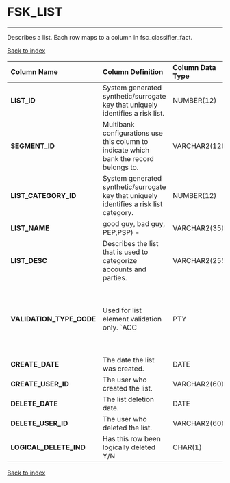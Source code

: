 # FSK_LIST

---

Describes a list. Each row maps to a column in fsc_classifier_fact.

[Back to index](./index.md)

| Column Name              | Column Definition                                                                                                                                                                                                                                        | Column Data Type   | Column Null Option   | PK   | FK   |
|:-------------------------|:---------------------------------------------------------------------------------------------------------------------------------------------------------------------------------------------------------------------------------------------------------|:-------------------|:---------------------|:-----|:-----|
| **LIST_ID**              | System generated synthetic/surrogate key that uniquely identifies a risk list.                                                                                                                                                                           | NUMBER(12)         | Not Null             | Yes  | No   |
| **SEGMENT_ID**           | Multibank configurations use this column to indicate which bank the record belongs to.                                                                                                                                                                   | VARCHAR2(128)      | Not Null             | No   | Yes  |
| **LIST_CATEGORY_ID**     | System generated synthetic/surrogate key that uniquely identifies a risk list category.                                                                                                                                                                  | NUMBER(12)         | Null                 | No   | Yes  |
| **LIST_NAME**            | good guy, bad guy, PEP,PSP) -                                                                                                                                                                                                                            | VARCHAR2(35)       | Null                 | No   | No   |
| **LIST_DESC**            | Describes the list that is used to categorize accounts and parties.                                                                                                                                                                                      | VARCHAR2(255)      | Null                 | No   | No   |
| **VALIDATION_TYPE_CODE** | Used for list element validation only. `ACC | PTY | NONE` &mdash; use [fsk_lov](./fsk_lov.md) to match these to a specific table `fsc_account_dim | fsc_party_dim | NONE`. Other values may be added for new list types, but cooresponding entries must also be added to fsk_lov. | VARCHAR2(4)        | Not Null             | No   | No   |
| **CREATE_DATE**          | The date the list was created.                                                                                                                                                                                                                           | DATE               | Null                 | No   | No   |
| **CREATE_USER_ID**       | The user who created the list.                                                                                                                                                                                                                           | VARCHAR2(60)       | Null                 | No   | No   |
| **DELETE_DATE**          | The list deletion date.                                                                                                                                                                                                                                  | DATE               | Null                 | No   | No   |
| **DELETE_USER_ID**       | The user who deleted the list.                                                                                                                                                                                                                           | VARCHAR2(60)       | Null                 | No   | No   |
| **LOGICAL_DELETE_IND**   | Has this row been logically deleted Y/N                                                                                                                                                                                                                  | CHAR(1)            | Null                 | No   | No   |

[Back to index](./index.md)
